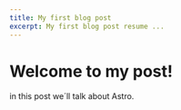 ```yaml
---
title: My first blog post
excerpt: My first blog post resume ...
---
```


# Welcome to my post!

in this post we´ll talk about Astro.